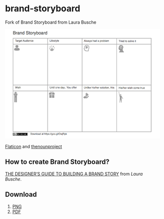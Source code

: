 # brand-storyboard
Fork of Brand Storyboard from  Laura Busche

![Brand Storyboard](https://github.com/anilkk/brand-storyboard/raw/master/brand%20storyborad.png "Brand Storyboard")

[Flaticon](http://www.flaticon.com/)  and [thenounproject](https://thenounproject.com)

## How to create Brand Storyboard?
[THE DESIGNER’S GUIDE TO BUILDING A BRAND STORY](https://www.invisionapp.com/blog/the-designers-guide-to-building-a-brand-story/) from 
*Laura Busche*.
## Download
1. [PNG](https://github.com/anilkk/brand-storyboard/raw/master/brand%20storyborad.png)
2. [PDF](https://github.com/anilkk/brand-storyboard/raw/master/brand%20storyborad.pdf) 
